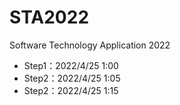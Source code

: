 # STA2022
Software Technology Application 2022
- Step1：2022/4/25 1:00
- Step2：2022/4/25 1:05
- Step2：2022/4/25 1:15